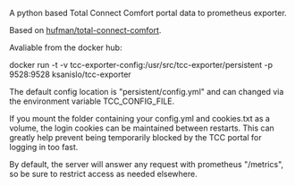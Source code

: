 A python based Total Connect Comfort portal data to prometheus exporter.

Based on [hufman/total-connect-comfort](https://github.com/hufman/total-connect-comfort).


Avaliable from the docker hub:

docker run -t
  -v tcc-exporter-config:/usr/src/tcc-exporter/persistent
  -p 9528:9528
  ksanislo/tcc-exporter

The default config location is "persistent/config.yml" and can changed via the environment variable TCC\_CONFIG\_FILE.

If you mount the folder containing your config.yml and cookies.txt as a volume, the login cookies can be maintained between restarts. This can greatly help prevent being temporarily blocked by the TCC portal for logging in too fast. 

By default, the server will answer any request with prometheus "/metrics", so be sure to restrict access as needed elsewhere.
